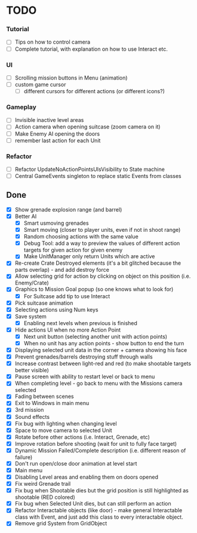 # TODO

### Tutorial
- [ ] Tips on how to control camera
- [ ] Complete tutorial, with explanation on how to use Interact etc.

### UI
- [ ] Scrolling mission buttons in Menu (animation)
- [ ] custom game cursor
  - [ ] different cursors for different actions (or different icons?)

### Gameplay
- [ ] Invisible inactive level areas
- [ ] Action camera when opening suitcase (zoom camera on it)
- [ ] Make Enemy AI opening the doors 
- [ ] remember last action for each Unit

### Refactor
- [ ] Refactor UpdateNoActionPointsUIsVisibility to State machine
- [ ] Central GameEvents singleton to replace static Events from classes

## Done

- [x] Show grenade explosion range (and barrel)
- [x] Better AI
  - [x] Smart usmoving grenades
  - [x] Smart moving (closer to player units, even if not in shoot range)
  - [x] Random choosing actions with the same value
  - [x] Debug Tool: add a way to preview the values of different action targets for given action for given enemy
  - [x] Make UnitManager only return Units which are active
- [x] Re-create Crate Destroyed elements (it's a bit glitched because the parts overlap) - and add destroy force
- [x] Allow selecting grid for action by clicking on object on this position (i.e. Enemy/Crate)
- [x] Graphics to Mission Goal popup (so one knows what to look for)
  - [x] For Suitcase add tip to use Interact
- [x] Pick suitcase animation
- [x] Selecting actions using Num keys
- [x] Save system
  - [x] Enabling next levels when previous is finished
- [x] Hide actions UI when no more Action Point
  - [x] Next unit button (selecting another unit with action points)
  - [x] When no unit has any action points - show button to end the turn
- [x] Displaying selected unit data in the corner + camera showing his face 
- [x] Prevent grenades/barrels destroying stuff through walls
- [x] Increase contrast between light-red and red (to make shootable targets better visible)
- [x] Pause screen with ability to restart level or back to menu
- [x] When completing level - go back to menu with the Missions camera selected
- [x] Fading between scenes
- [x] Exit to Windows in main menu
- [x] 3rd mission
- [x] Sound effects
- [x] Fix bug with lighting when changing level
- [x] Space to move camera to selected Unit
- [x] Rotate before other actions (i.e. Interact, Grenade, etc)
- [x] Improve rotation before shooting (wait for unit to fully face target)
- [x] Dynamic Mission Failed/Complete description (i.e. different reason of failure)
- [x] Don't run open/close door animation at level start
- [x] Main menu
- [x] Disabling Level areas and enabling them on doors opened
- [x] Fix weird Grenade trail
- [x] Fix bug when Shootable dies but the grid position is still highlighted as shootable (RED colored)
- [x] Fix bug when Selected Unit dies, but can still perform an action
- [x] Refactor Interactable objects (like door) - make general Interactable class with Event,
  and just add this class to every interactable object.
- [x] Remove grid System from GridObject